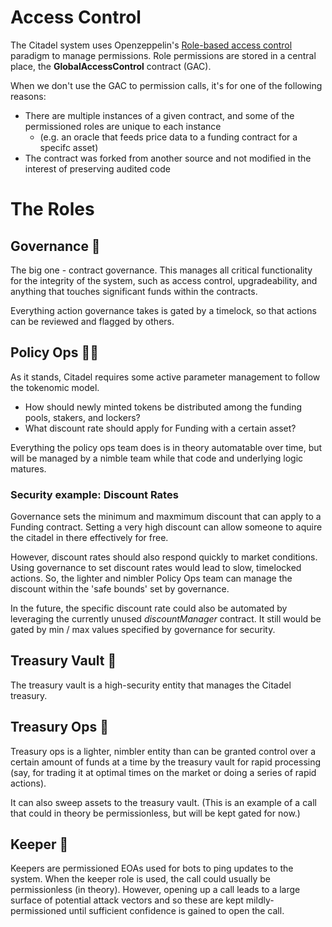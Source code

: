 # Access Control
The Citadel system uses Openzeppelin's [Role-based access control](https://docs.openzeppelin.com/contracts/4.x/access-control) paradigm to manage permissions.
Role permissions are stored in a central place, the **GlobalAccessControl** contract (GAC).

When we don't use the GAC to permission calls, it's for one of the following reasons:
- There are multiple instances of a given contract, and some of the permissioned roles are unique to each instance
  - (e.g. an oracle that feeds price data to a funding contract for a specifc asset)
- The contract was forked from another source and not modified in the interest of preserving audited code

# The Roles
## Governance 🏰
The big one - contract governance. This manages all critical functionality for the integrity of the system, such as access control, upgradeability, and anything that touches significant funds within the contracts.

Everything action governance takes is gated by a timelock, so that actions can be reviewed and flagged by others.

## Policy Ops 👨‍🔬
As it stands, Citadel requires some active parameter management to follow the tokenomic model.
- How should newly minted tokens be distributed among the funding pools, stakers, and lockers?
- What discount rate should apply for Funding with a certain asset?

Everything the policy ops team does is in theory automatable over time, but will be managed by a nimble team while that code and underlying logic matures.

### Security example: Discount Rates
Governance sets the minimum and maxmimum discount that can apply to a Funding contract. Setting a very high discount can allow someone to aquire the citadel in there effectively for free. 

However, discount rates should also respond quickly to market conditions. Using governance to set discount rates would lead to slow, timelocked actions. So, the lighter and nimbler Policy Ops team can manage the discount within the 'safe bounds' set by governance.

In the future, the specific discount rate could also be automated by leveraging the currently unused _discountManager_ contract. It still would be gated by min / max values specified by governance for security.

## Treasury Vault 🏦
The treasury vault is a high-security entity that manages the Citadel treasury. 

## Treasury Ops 💸
Treasury ops is a lighter, nimbler entity than can be granted control over a certain amount of funds at a time by the treasury vault for rapid processing (say, for trading it at optimal times on the market or doing a series of rapid actions).

It can also sweep assets to the treasury vault. (This is an example of a call that could in theory be permissionless, but will be kept gated for now.)

## Keeper 🤖
Keepers are permissioned EOAs used for bots to ping updates to the system. When the keeper role is used, the call could usually be permissionless (in theory). However, opening up a call leads to a large surface of potential attack vectors and so these are kept mildly-permissioned until sufficient confidence is gained to open the call.
